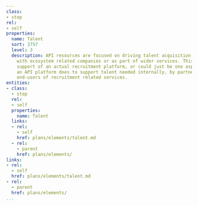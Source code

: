 ```yaml
---
class:
- stop
rel:
- self
properties:
  name: Talent
  sort: 3757
  level: 3
  description: API resources are focused on driving talent acquisition, or even placement
    with ecosystem related companies or as part of wider services. This could be in
    support of an actual recruitment platform, or could just be one aspect of what
    an API platform does to support talent needed internally, by partners, or even
    end-users of recruitment related services.
entities:
- class:
  - stop
  rel:
  - self
  properties:
    name: Talent
  links:
  - rel:
    - self
    href: plans/elements/talent.md
  - rel:
    - parent
    href: plans/elements/
links:
- rel:
  - self
  href: plans/elements/talent.md
- rel:
  - parent
  href: plans/elements/
...
```

